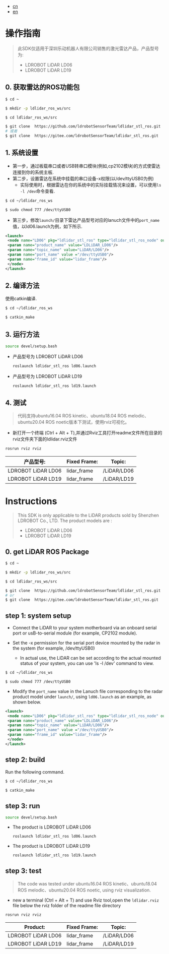 - [cn](#操作指南)
- [en](#Instructions)
# 操作指南

>此SDK仅适用于深圳乐动机器人有限公司销售的激光雷达产品，产品型号为:
> - LDROBOT LiDAR LD06
> - LDROBOT LiDAR LD19
## 0. 获取雷达的ROS功能包
```bash
$ cd ~

$ mkdir -p ldlidar_ros_ws/src

$ cd ldlidar_ros_ws/src

$ git clone  https://github.com/ldrobotSensorTeam/ldlidar_stl_ros.git
# 或者
$ git clone  https://gitee.com/ldrobotSensorTeam/ldlidar_stl_ros.git
```

## 1. 系统设置
- 第一步，通过板载串口或者USB转串口模块(例如,cp2102模块)的方式使雷达连接到你的系统主板.
- 第二步，设置雷达在系统中挂载的串口设备-x权限(以/dev/ttyUSB0为例)
	- 实际使用时，根据雷达在你的系统中的实际挂载情况来设置，可以使用`ls -l /dev`命令查看.

``` bash
$ cd ~/ldlidar_ros_ws

$ sudo chmod 777 /dev/ttyUSB0
```
- 第三步，修改`launch/`目录下雷达产品型号对应的lanuch文件中的`port_name`值，以ld06.launch为例，如下所示.

```xml
<launch>
 <node name="LD06" pkg="ldlidar_stl_ros" type="ldlidar_stl_ros_node" output="screen" >
 <param name="product_name" value="LDLiDAR_LD06"/>
 <param name="topic_name" value="LiDAR/LD06"/>
 <param name="port_name" value ="/dev/ttyUSB0"/>
 <param name="frame_id" value="lidar_frame"/>
 </node>
</launch>
```
## 2. 编译方法

使用catkin编译.

```bash
$ cd ~/ldlidar_ros_ws

$ catkin_make
```
## 3. 运行方法

```bash
source devel/setup.bash
```
- 产品型号为 LDROBOT LiDAR LD06

  ``` bash
  roslaunch ldlidar_stl_ros ld06.launch
  ```
- 产品型号为 LDROBOT LiDAR LD19

  ``` bash
  roslaunch ldlidar_stl_ros ld19.launch
  ```
##   4. 测试

> 代码支持ubuntu16.04 ROS kinetic、ubuntu18.04 ROS melodic、ubuntu20.04 ROS noetic版本下测试，使用rviz可视化。

- 新打开一个终端 (Ctrl + Alt + T),并通过Rviz工具打开readme文件所在目录的rviz文件夹下面的ldlidar.rviz文件
```bash
rosrun rviz rviz
```

| 产品型号:          | Fixed Frame: | Topic:        |
| ------------------ | ------------ | ------------- |
| LDROBOT LiDAR LD06 | lidar_frame  | /LiDAR/LD06 |
| LDROBOT LiDAR LD19 | lidar_frame  | /LiDAR/LD19 |


# Instructions

> This SDK is only applicable to the LiDAR products sold by Shenzhen LDROBOT Co., LTD. The product models are :
> - LDROBOT LiDAR LD06
> - LDROBOT LiDAR LD19
## 0. get LiDAR ROS Package
```bash
$ cd ~

$ mkdir -p ldlidar_ros_ws/src

$ cd ldlidar_ros_ws/src

$ git clone  https://github.com/ldrobotSensorTeam/ldlidar_stl_ros.git
# or
$ git clone  https://gitee.com/ldrobotSensorTeam/ldlidar_stl_ros.git
```
## step 1: system setup
- Connect the LiDAR to your system motherboard via an onboard serial port or usB-to-serial module (for example, CP2102 module).

- Set the -x permission for the serial port device mounted by the radar in the system (for example, /dev/ttyUSB0)

  - In actual use, the LiDAR can be set according to the actual mounted status of your system, you can use 'ls -l /dev' command to view.

``` bash
$ cd ~/ldlidar_ros_ws

$ sudo chmod 777 /dev/ttyUSB0
```
- Modify the `port_name` value in the Lanuch file corresponding to the radar product model under `launch/`, using `ld06.launch` as an example, as shown below.

``` xml
<launch>
 <node name="LD06" pkg="ldlidar_stl_ros" type="ldlidar_stl_ros_node" output="screen" >
 <param name="product_name" value="LDLiDAR_LD06"/>
 <param name="topic_name" value="LiDAR/LD06"/>
 <param name="port_name" value ="/dev/ttyUSB0"/>
 <param name="frame_id" value="lidar_frame"/>
 </node>
</launch>
```
## step 2: build

Run the following command.

```bash
$ cd ~/ldlidar_ros_ws

$ catkin_make
```
## step 3: run

```bash
source devel/setup.bash
```
- The product is LDROBOT LiDAR LD06

  ``` bash
  roslaunch ldlidar_stl_ros ld06.launch
  ```
- The product is LDROBOT LiDAR LD19

  ``` bash
  roslaunch ldlidar_stl_ros ld19.launch
  ```
## step 3: test

> The code was tested under ubuntu16.04 ROS kinetic、ubuntu18.04 ROS melodic、ubuntu20.04 ROS noetic, using rviz visualization.

- new a terminal (Ctrl + Alt + T) and use Rviz tool,open the `ldlidar.rviz` file below the rviz folder of the readme file directory
```bash
rosrun rviz rviz
```

| Product:          | Fixed Frame: | Topic:        |
| ------------------ | ------------ | ------------- |
| LDROBOT LiDAR LD06 | lidar_frame  | /LiDAR/LD06   |
| LDROBOT LiDAR LD19 | lidar_frame  | /LiDAR/LD19   |